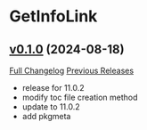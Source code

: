 # GetInfoLink

## [v0.1.0](https://github.com/Char11e/GetInfoLink/tree/v0.1.0) (2024-08-18)
[Full Changelog](https://github.com/Char11e/GetInfoLink/compare/v0.0.9...v0.1.0) [Previous Releases](https://github.com/Char11e/GetInfoLink/releases)

- release for 11.0.2  
- modify toc file creation method  
- update to 11.0.2  
- add pkgmeta  
